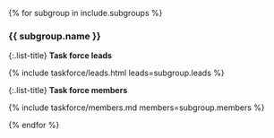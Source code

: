 {% for subgroup in include.subgroups %}

### {{ subgroup.name }}

{:.list-title}
**Task force leads**

{% include taskforce/leads.html leads=subgroup.leads %}

{:.list-title}
**Task force members**

{% include taskforce/members.md members=subgroup.members %}

{% endfor %}

